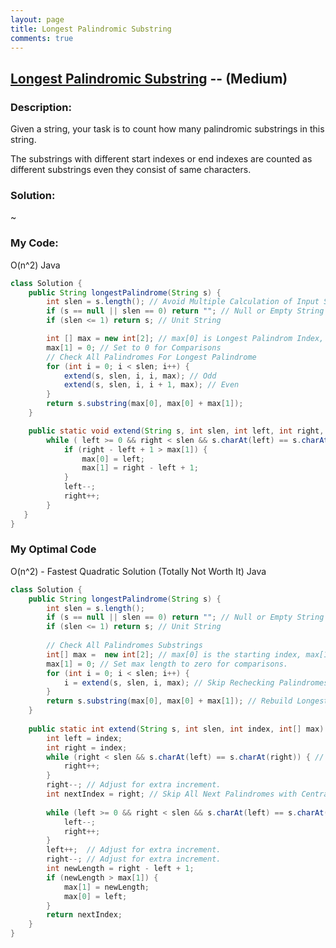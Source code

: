 ```yaml
---
layout: page
title: Longest Palindromic Substring
comments: true
---
```


## [Longest Palindromic Substring](https://leetcode.com/problems/palindromic-substrings/description/) -- (Medium)

### Description:
Given a string, your task is to count how many palindromic substrings in this string.  
  
The substrings with different start indexes or end indexes are counted as different substrings even they consist of same characters.
      
### Solution:
~
  
### My Code:
O(n^2)
Java
```java
class Solution {
    public String longestPalindrome(String s) {
        int slen = s.length(); // Avoid Multiple Calculation of Input String Length
        if (s == null || slen == 0) return ""; // Null or Empty String
        if (slen <= 1) return s; // Unit String

        int [] max = new int[2]; // max[0] is Longest Palindrom Index, max[1] is Length
        max[1] = 0; // Set to 0 for Comparisons
        // Check All Palindromes For Longest Palindrome
        for (int i = 0; i < slen; i++) {
            extend(s, slen, i, i, max); // Odd
            extend(s, slen, i, i + 1, max); // Even
        }
        return s.substring(max[0], max[0] + max[1]);
    }

    public static void extend(String s, int slen, int left, int right, int[] max) {
        while ( left >= 0 && right < slen && s.charAt(left) == s.charAt(right) ) {
            if (right - left + 1 > max[1]) {
                max[0] = left;
                max[1] = right - left + 1;
            }
            left--;
            right++;
        }
   }
}
```

### My Optimal Code
O(n^2) - Fastest Quadratic Solution (Totally Not Worth It)
Java
```java
class Solution {
    public String longestPalindrome(String s) {
        int slen = s.length();
        if (s == null || slen == 0) return ""; // Null or Empty String
        if (slen <= 1) return s; // Unit String
        
        // Check All Palindromes Substrings
        int[] max =  new int[2]; // max[0] is the starting index, max[1] is length.
        max[1] = 0; // Set max length to zero for comparisons.
        for (int i = 0; i < slen; i++) {
            i = extend(s, slen, i, max); // Skip Rechecking Palindromes Same Central Identical Letters
        }
        return s.substring(max[0], max[0] + max[1]); // Rebuild Longest Palindrome
    }
    
    public static int extend(String s, int slen, int index, int[] max) {
        int left = index;
        int right = index;
        while (right < slen && s.charAt(left) == s.charAt(right)) { // Central Identical Letters
            right++;
        }
        right--; // Adjust for extra increment.
        int nextIndex = right; // Skip All Next Palindromes with Central Identical Letters.
        
        while (left >= 0 && right < slen && s.charAt(left) == s.charAt(right)) { // Symmetric Letters
            left--;
            right++;
        }
        left++;  // Adjust for extra increment.
        right--; // Adjust for extra increment.
        int newLength = right - left + 1; 
        if (newLength > max[1]) {
            max[1] = newLength;
            max[0] = left;
        }
        return nextIndex;
    }
}
```
